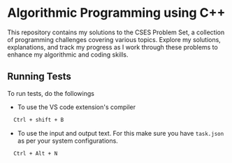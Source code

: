 
# Algorithmic Programming using C++

This repository contains my solutions to the CSES Problem Set, a collection of programming challenges covering various topics. Explore my solutions, explanations, and track my progress as I work through these problems to enhance my algorithmic and coding skills.


## Running Tests

To run tests, do the followings

* To use the VS code extension's compiler
```bash
  Ctrl + shift + B
```

* To use the input and output text. For this make sure you have ``task.json`` as per your system configurations.
```bash
  Ctrl + Alt + N
```

